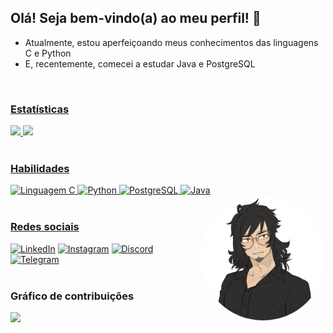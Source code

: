 <html lang="pt-BR">
    <body>
        <div style="display: inline_block">
            <h2>Olá! Seja bem-vindo(a) ao meu perfil! 👋</h2>
            <ul>
                <li>Atualmente, estou aperfeiçoando meus conhecimentos das linguagens C e Python</li>
                <li>E, recentemente, comecei a estudar Java e PostgreSQL</li>
            </ul>
        </div>
        <div style="display: inline_block">
            <a href="https://github.com/franklin-albuquerque">
            <br>
            <h3>Estatísticas</h3>
            <picture>
                <source srcset="https://github-readme-stats-git-masterrstaa-rickstaa.vercel.app/api?username=franklin-albuquerque&show_icons=true&theme=github_dark&count_private=true&locale=pt-BR" media="(prefers-color-scheme: dark)">
                <source srcset="https://github-readme-stats-git-masterrstaa-rickstaa.vercel.app/api?username=franklin-albuquerque&show_icons=true&theme=default&count_private=true&locale=pt-BR" media="(prefers-color-scheme: light), (prefers-color-scheme: no-preference)">
                <img height="180em" src="https://github-readme-stats-git-masterrstaa-rickstaa.vercel.app/api?username=franklin-albuquerque&show_icons=true&count_private=true&locale=pt-BR">
            </picture>
            <picture>
                <source srcset="https://github-readme-stats-git-masterrstaa-rickstaa.vercel.app/api/top-langs/?username=franklin-albuquerque&theme=github_dark&layout=compact&locale=pt-BR" media="(prefers-color-scheme: dark)">
                <source srcset="https://github-readme-stats-git-masterrstaa-rickstaa.vercel.app/api/top-langs/?username=franklin-albuquerque&theme=default&layout=compact&locale=pt-BR" media="(prefers-color-scheme: light), (prefers-color-scheme: no-preference)">
                <img height="180em" src="https://github-readme-stats-git-masterrstaa-rickstaa.vercel.app/api/top-langs/?username=franklin-albuquerque&layout=compact&locale=pt-BR">
            </picture>
            <br><br>
            <h3>Habilidades</h3>
            <img alt="Linguagem C" height="33" src="https://img.shields.io/badge/C-00599C?style=for-the-badge&logo=c&logoColor=white">
            <img alt="Python" height="33" src="https://img.shields.io/badge/Python-3776AB?style=for-the-badge&logo=python&logoColor=white">
            <img alt="PostgreSQL" height="33" src="https://img.shields.io/badge/PostgreSQL-316192?style=for-the-badge&logo=postgresql&logoColor=white">
            <img alt="Java" height="33" src="https://img.shields.io/badge/Java-ED8B00?style=for-the-badge&logo=java&logoColor=white">
            <img align="right" alt="Perfil" height="200" style="border-radius: 50%" src="https://raw.githubusercontent.com/franklin-albuquerque/franklin-albuquerque/main/imagens/perfil.png">
            <br><br>
            <h3>Redes sociais</h3>
            <a href="https://linkedin.com/in/franklin-albuquerque"><img alt="LinkedIn" height="33" src="https://img.shields.io/badge/-LinkedIn-%230077B5?style=for-the-badge&logo=linkedin&logoColor=white" target="_blank"></a>
            <a href="https://instagram.com/franklin_albuquerque.py"><img alt="Instagram" height="33" src="https://img.shields.io/badge/-Instagram-%23E4405F?style=for-the-badge&logo=instagram&logoColor=white" target="_blank"></a>
            <a href="https://discord.com/users/1091040930276053034"><img alt="Discord" height="33" src="https://img.shields.io/badge/Discord-5865F2?style=for-the-badge&logo=discord&logoColor=white"></a>
            <a href="https://t.me/FranklinAlbuquerque"><img alt="Telegram" height="33" src="https://img.shields.io/badge/Telegram-2CA5E0?style=for-the-badge&logo=telegram&logoColor=white" target="_blank"></a>
            <br><br>
            <h3>Gráfico de contribuições</h3>
            <picture>
                <source srcset="https://github-readme-activity-graph.cyclic.app/graph?username=franklin-albuquerque&theme=github-dark" media="(prefers-color-scheme: dark)">
                <source srcset="https://github-readme-activity-graph.cyclic.app/graph?username=franklin-albuquerque&theme=github-light" media="(prefers-color-scheme: light), (prefers-color-scheme: no-preference)">
                <img src="https://github-readme-activity-graph.cyclic.app/graph?username=franklin-albuquerque">
            </picture>
        </div>
    </body>
</html>
